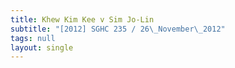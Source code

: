 ```yaml
---
title: Khew Kim Kee v Sim Jo-Lin
subtitle: "[2012] SGHC 235 / 26\_November\_2012"
tags: null
layout: single
---
```



